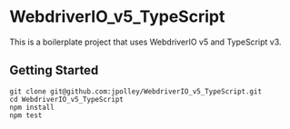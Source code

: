 # WebdriverIO_v5_TypeScript

This is a boilerplate project that uses WebdriverIO v5 and TypeScript v3. 

## Getting Started
```
git clone git@github.com:jpolley/WebdriverIO_v5_TypeScript.git
cd WebdriverIO_v5_TypeScript
npm install
npm test
```
